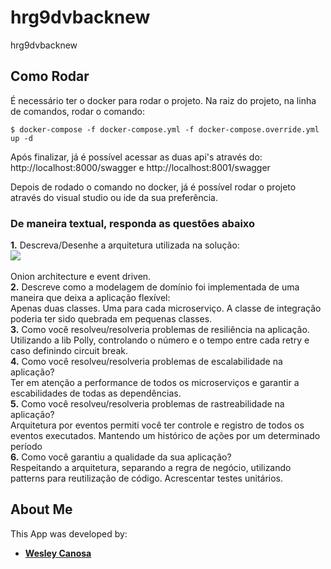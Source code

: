 # hrg9dvbacknew
hrg9dvbacknew

## Como Rodar

É necessário ter o docker para rodar o projeto.
Na raiz do projeto, na linha de comandos, rodar o comando:

```
$ docker-compose -f docker-compose.yml -f docker-compose.override.yml up -d

```

Após finalizar, já é possível acessar as duas api's através do:
http://localhost:8000/swagger e http://localhost:8001/swagger

Depois de rodado o comando no docker, já é possível rodar o projeto através
do visual studio ou ide da sua preferência.

###  De maneira textual, responda as questões abaixo

**1.** Descreva/Desenhe a arquitetura utilizada na solução:<br>
![](https://res.cloudinary.com/practicaldev/image/fetch/s--5A11Acxs--/c_limit%2Cf_auto%2Cfl_progressive%2Cq_auto%2Cw_880/https://img.barrymcauley.co.uk/onion_architecture.jpg)
<br><br>Onion architecture e event driven.<br>
**2.** Descreve como a modelagem de domínio foi implementada de uma maneira que deixa a aplicação flexível:<br>
Apenas duas classes. Uma para cada microserviço. A classe de integração poderia ter sido quebrada em pequenas classes.<br>
**3.** Como você resolveu/resolveria problemas de resiliência na aplicação.<br>
Utilizando a lib Polly, controlando o número e o tempo entre cada retry e caso definindo circuit break. <br>
**4.** Como você resolveu/resolveria problemas de escalabilidade na aplicação?<br>
Ter em atenção a performance de todos os microserviços e garantir a escabilidades de todas as dependências. <br>
**5.** Como você resolveu/resolveria problemas de rastreabilidade na aplicação?<br>
Arquitetura por eventos permiti você ter controle e registro de todos os eventos executados. Mantendo um histórico de ações por um determinado período<br>
**6.**  Como você garantiu a qualidade da sua aplicação?<br>
Respeitando a arquitetura, separando a regra de negócio, utilizando patterns para reutilização de código. Acrescentar testes unitários.

## About Me

This App was developed by:

- [**Wesley Canosa**](https://github.com/asonac)
